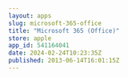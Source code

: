 ```yaml
---
layout: apps
slug: microsoft-365-office
title: "Microsoft 365 (Office)"
store: apple
app_id: 541164041
date: 2024-02-24T10:23:35Z
published: 2013-06-14T16:01:15Z
---
```

